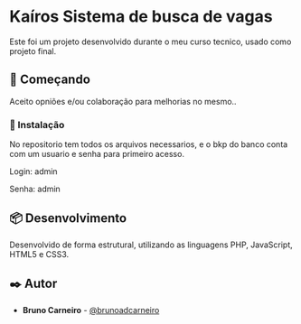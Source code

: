 # Kaíros Sistema de busca de vagas

Este foi um projeto desenvolvido durante o meu curso tecnico, usado como projeto final.

## 🚀 Começando


Aceito opniões e/ou colaboração para melhorias no mesmo..


### 🔧 Instalação

No repositorio tem todos os arquivos necessarios, e o bkp do banco conta com um usuario e senha para primeiro acesso.

Login: admin

Senha: admin

## 📦 Desenvolvimento


Desenvolvido de forma estrutural, utilizando as linguagens PHP, JavaScript, HTML5 e CSS3.



## ✒️ Autor


* **Bruno Carneiro** - [@brunoadcarneiro](https://github.com/brunoadcarneiro)





